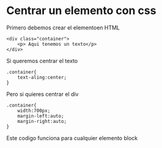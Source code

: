 # Centrar un elemento con css

Primero debemos crear el elementoen HTML

```
<div class="container">
    <p> Aqui tenemos un texto</p>
</div>
```

Si queremos centrar el texto

```
.container{
    text-aling:center;
}
```

Pero si quieres centrar el div

```
.container{
    width:700px;
    margin-left:auto;
    margin-right:auto;
}
```
Este codigo funciona para cualquier elemento block